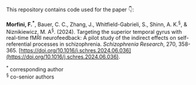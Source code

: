 This repository contains code used for the paper :point_down:: 


**Morfini, F.<sup>*</sup>**, Bauer, C. C., Zhang, J., Whitfield-Gabrieli, S., Shinn, A. K.<sup>§</sup>, & Niznikiewicz, M. A<sup>§</sup>. (2024). Targeting the superior temporal gyrus with real-time fMRI neurofeedback: A pilot study of the indirect effects on self-referential processes in schizophrenia. *Schizophrenia Research*, 270, 358-365. [https://doi.org/10.1016/j.schres.2024.06.036](https://doi.org/10.1016/j.schres.2024.06.036).

<sup>*</sup> corresponding author\
<sup>§</sup> co-senior authors
